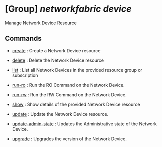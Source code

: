 # [Group] _networkfabric device_

Manage Network Device Resource

## Commands

- [create](/Commands/networkfabric/device/_create.md)
: Create a Network Device resource

- [delete](/Commands/networkfabric/device/_delete.md)
: Delete the Network Device resource

- [list](/Commands/networkfabric/device/_list.md)
: List all Network Devices in the provided resource group or subscription

- [run-ro](/Commands/networkfabric/device/_run-ro.md)
: Run the RO Command on the Network Device.

- [run-rw](/Commands/networkfabric/device/_run-rw.md)
: Run the RW Command on the Network Device.

- [show](/Commands/networkfabric/device/_show.md)
: Show details of the provided Network Device resource

- [update](/Commands/networkfabric/device/_update.md)
: Update the Network Device resource.

- [update-admin-state](/Commands/networkfabric/device/_update-admin-state.md)
: Updates the Administrative state of the Network Device.

- [upgrade](/Commands/networkfabric/device/_upgrade.md)
: Upgrades the version of the Network Device.

